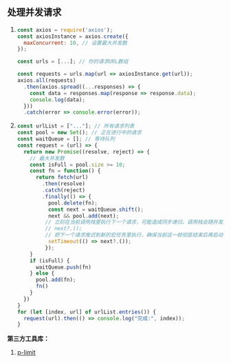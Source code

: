 ## 处理并发请求

1. ```js
   const axios = require('axios');
   const axiosInstance = axios.create({
     maxConcurrent: 10, // 设置最大并发数
   });
   
   const urls = [...]; // 你的请求URL数组
   
   const requests = urls.map(url => axiosInstance.get(url));
   axios.all(requests)
     .then(axios.spread((...responses) => {
       const data = responses.map(response => response.data);
       console.log(data);
     }))
     .catch(error => console.error(error));
   ```

2. ```js
   const urlList = ["..."]; // 所有请求列表
   const pool = new Set(); // 正在进行中的请求
   const waitQueue = []; // 等待队列
   const request = (url) => {
     return new Promise((resolve, reject) => {
       // 最大并发数
       const isFull = pool.size >= 10;
       const fn = function() {
         return fetch(url)
           .then(resolve)
           .catch(reject)
           .finally(() => {
             pool.delete(fn);
             const next = waitQueue.shift();
             next && pool.add(next);
           	// 立刻在当前调用栈里执行下一个请求，可能造成同步递归，调用栈会随并发深度而增长（虽然 fetch 是异步的，但 Promise 回调里的逻辑仍然会压栈）
           	// next?.();
           	// 把下一个请求推迟到新的宏任务里执行，确保当前这一帧彻底结束后再启动下一轮，从而保证调用栈不会无限加深，也避免在极端情况下触发“Maximum call stack size exceeded”。
             setTimeout(() => next?.());
         	});
       }
       if (isFull) {
         waitQueue.push(fn)
       } else {
         pool.add(fn);
         fn()
       }
     })
   }
   for (let [index, url] of urlList.entries()) {
     request(url).then(() => console.log("完成:", index));
   }
   ```
   
   

**第三方工具库：**

1. [p-limit](https://github.com/sindresorhus/p-limit)